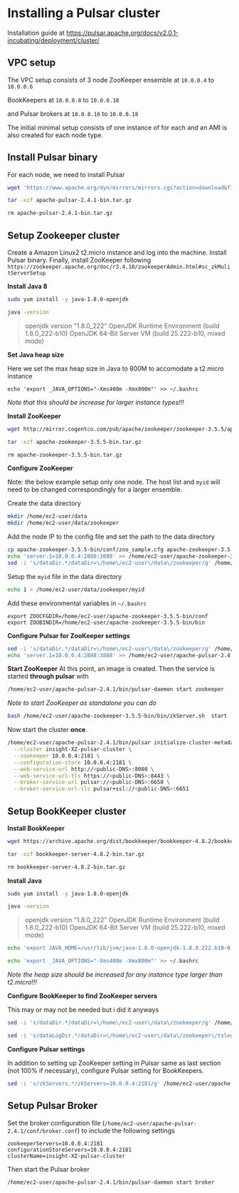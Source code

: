 Installing a Pulsar cluster
=======

Installation guide at https://pulsar.apache.org/docs/v2.0.1-incubating/deployment/cluster/

VPC setup
----
The VPC setup consists of 3 node ZooKeeper ensemble at `10.0.0.4` to `10.0.0.6`

BookKeepers at `10.0.0.8` to `10.0.0.10`

and Pulsar brokers at `10.0.0.16` to `10.0.0.18` 

The initial minimal setup consists of one instance of for each and an AMI is also created for each node type.

Install Pulsar binary
----

For each node, we need to install Pulsar

```bash
wget 'https://www.apache.org/dyn/mirrors/mirrors.cgi?action=download&filename=pulsar/pulsar-2.4.1/apache-pulsar-2.4.1-bin.tar.gz' -O apache-pulsar-2.4.1-bin.tar.gz

tar -xzf apache-pulsar-2.4.1-bin.tar.gz

rm apache-pulsar-2.4.1-bin.tar.gz

```


Setup Zookeeper cluster
----

Create a Amazon Linux2 t2.micro instance and log into the machine.  Install Pulsar binary.  Finally, install ZooKeeper following `https://zookeeper.apache.org/doc/r3.4.10/zookeeperAdmin.html#sc_zkMulitServerSetup`


**Install Java 8**

```bash
sudo yum install -y java-1.8.0-openjdk

java -version
```
> openjdk version "1.8.0_222"
OpenJDK Runtime Environment (build 1.8.0_222-b10)
OpenJDK 64-Bit Server VM (build 25.222-b10, mixed mode)


**Set Java heap size**

Here we set the max heap size in Java to 800M to accomodate a t2.micro instance
```
echo 'export _JAVA_OPTIONS="-Xms400m -Xmx800m"' >> ~/.bashrc
```
*Note that this should be increase for larger instance types!!!*

**Install ZooKeeper**

```bash
wget http://mirror.cogentco.com/pub/apache/zookeeper/zookeeper-3.5.5/apache-zookeeper-3.5.5-bin.tar.gz

tar -xzf apache-zookeeper-3.5.5-bin.tar.gz

rm apache-zookeeper-3.5.5-bin.tar.gz
```

**Configure ZooKeeper**


Note: the below example setup only one node.  The host list and `myid` will need to be changed correspondingly for a larger ensemble. 

Create the data directory
```bash
mkdir /home/ec2-user/data
mkdir /home/ec2-user/data/zookeeper
```

Add the node IP to the config file and set the path to the data directory

```bash
cp apache-zookeeper-3.5.5-bin/conf/zoo_sample.cfg apache-zookeeper-3.5.5-bin/conf/zoo.cfg
echo 'server.1=10.0.0.4:2888:3888' >> /home/ec2-user/apache-zookeeper-3.5.5-bin/conf/zoo.cfg
sed -i 's/dataDir.*/dataDir=\/home\/ec2-user\/data\/zookeeper/g' /home/ec2-user/apache-zookeeper-3.5.5-bin/conf/zoo.cfg
```

Setup the `myid` file in the data directory
```bash
echo 1 > /home/ec2-user/data/zookeeper/myid
```

Add these environmental variables in `~/.bashrc`

```
export ZOOCFGDIR=/home/ec2-user/apache-zookeeper-3.5.5-bin/conf
export ZOOBINDIR=/home/ec2-user/apache-zookeeper-3.5.5-bin/bin
```
**Configure Pulsar for ZooKeeper settings**

```bash
sed -i 's/dataDir.*/dataDir=\/home\/ec2-user\/data\/zookeeper/g' /home/ec2-user/apache-pulsar-2.4.1/conf/zookeeper.conf
echo 'server.1=10.0.0.4:2888:3888' >> /home/ec2-user/apache-pulsar-2.4.1/conf/zookeeper.conf
```

**Start ZooKeeper**
At this point, an image is created. Then the service is started **through pulsar** with 

```bash
/home/ec2-user/apache-pulsar-2.4.1/bin/pulsar-daemon start zookeeper

```

*Note to start ZooKeeper as standalone you can do*
```bash
bash /home/ec2-user/apache-zookeeper-3.5.5-bin/bin/zkServer.sh  start
```

Now start the cluster **once**.

```bash
/home/ec2-user/apache-pulsar-2.4.1/bin/pulsar initialize-cluster-metadata \
  --cluster insight-XZ-pulsar-cluster \
  --zookeeper 10.0.0.4:2181 \
  --configuration-store 10.0.0.4:2181 \
  --web-service-url http://<public-DNS>:8080 \
  --web-service-url-tls https://<public-DNS>:8443 \
  --broker-service-url pulsar://<public-DNS>:6650 \
  --broker-service-url-tls pulsar+ssl://<public-DNS>:6651
```



Setup BookKeeper cluster
----

**Install BookKeeper**
```bash
wget https://archive.apache.org/dist/bookkeeper/bookkeeper-4.8.2/bookkeeper-server-4.8.2-bin.tar.gz

tar -xzf bookkeeper-server-4.8.2-bin.tar.gz

rm bookkeeper-server-4.8.2-bin.tar.gz
```

**Install Java**
```bash
sudo yum install -y java-1.8.0-openjdk

java -version
```

>openjdk version "1.8.0_222"
OpenJDK Runtime Environment (build 1.8.0_222-b10)
OpenJDK 64-Bit Server VM (build 25.222-b10, mixed mode)

```bash
echo 'export JAVA_HOME=/usr/lib/jvm/java-1.8.0-openjdk-1.8.0.222.b10-0.amzn2.0.1.x86_64/jre' >> ~/.bashrc

echo 'export _JAVA_OPTIONS="-Xms400m -Xmx800m"' >> ~/.bashrc
```
*Note the heap size should be increased for any instance type larger than t2.micro!!!*

**Configure BookKeeper to find ZooKeeper servers**

This may or may not be needed but i did it anyways
```bash
sed -i 's/dataDir.*/dataDir=\/home\/ec2-user\/data\/zookeeper/g' /home/ec2-user/bookkeeper-server-4.8.2/conf/zookeeper.conf

sed -i 's/dataLogDir.*/dataDir=\/home\/ec2-user\/data\/zookeeper\/txlog/g' /home/ec2-user/bookkeeper-server-4.8.2/conf/zookeeper.conf
```

**Configure Pulsar settings**

In addition to setting up ZooKeeper setting in Pulsar same as last section (not 100% if necessary), configure Pulsar setting for BookKeepers.
```bash
sed -i 's/zkServers.*/zkServers=10.0.0.4:2181/g' /home/ec2-user/apache-pulsar-2.4.1/conf/bookkeeper.conf
```

Setup Pulsar Broker
----


Set the broker configuration file (`/home/ec2-user/apache-pulsar-2.4.1/conf/broker.conf`) to include the following settings

```
zookeeperServers=10.0.0.4:2181
configurationStoreServers=10.0.0.4:2181
clusterName=insight-XZ-pulsar-cluster
```

Then start the Pulsar broker

```bash
/home/ec2-user/apache-pulsar-2.4.1/bin/pulsar-daemon start broker
```